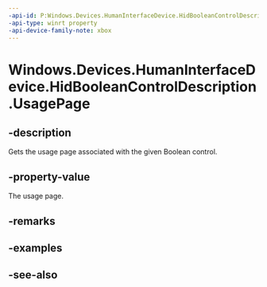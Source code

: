 ```yaml
---
-api-id: P:Windows.Devices.HumanInterfaceDevice.HidBooleanControlDescription.UsagePage
-api-type: winrt property
-api-device-family-note: xbox
---
```


<!-- Property syntax
public ushort UsagePage { get; }
-->

# Windows.Devices.HumanInterfaceDevice.HidBooleanControlDescription.UsagePage

## -description

Gets the usage page associated with the given Boolean control.

## -property-value

The usage page.

## -remarks

## -examples

## -see-also
